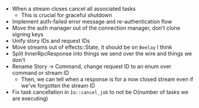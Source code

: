 * When a stream closes cancel all associated tasks
  * This is crucial for graceful shutdown
* Implement auth-failed error message and re-authentication flow
* Move the auth manager out of the connection manager, don't clone signing keys
* Unify story IDs and request IDs
* Move streams out of effects::State, it should be on `Beelay` I think
* Split InnerRpcResponse into things we send over the wire and things we don't
* Rename Story -> Command, change request ID to an enum over command or stream ID
  * Then, we can tell when a response is for a now closed stream even if we've forgotten the stream ID
* Fix task cancellation in `Io::cancel_job` to not be O(number of tasks we are executing)
